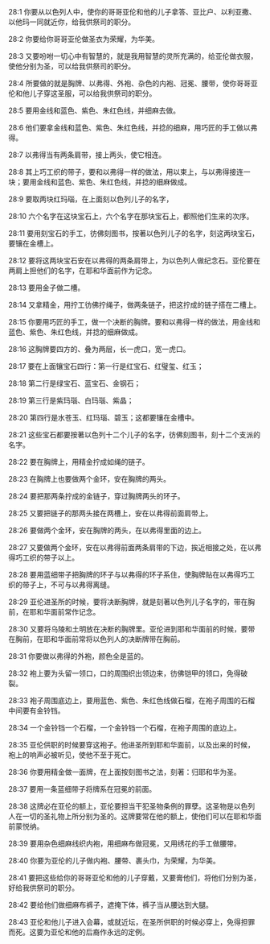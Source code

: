 <a id="1"></a>28:1  你要从以色列人中，使你的哥哥亚伦和他的儿子拿答、亚比户、以利亚撒、以他玛一同就近你，给我供祭司的职分。  

<a id="2"></a>28:2  你要给你哥哥亚伦做圣衣为荣耀，为华美。  

<a id="3"></a>28:3  又要吩咐一切心中有智慧的，就是我用智慧的灵所充满的，给亚伦做衣服，使他分别为圣，可以给我供祭司的职分。　  

<a id="4"></a>28:4  所要做的就是胸牌、以弗得、外袍、杂色的内袍、冠冕、腰带，使你哥哥亚伦和他儿子穿这圣服，可以给我供祭司的职分。  

<a id="5"></a>28:5  要用金线和蓝色、紫色、朱红色线，并细麻去做。  

<a id="6"></a>28:6  他们要拿金线和蓝色、紫色、朱红色线，并捻的细麻，用巧匠的手工做以弗得。  

<a id="7"></a>28:7  以弗得当有两条肩带，接上两头，使它相连。  

<a id="8"></a>28:8  其上巧工织的带子，要和以弗得一样的做法，用以束上，与以弗得接连一块；要用金线和蓝色、紫色、朱红色线，并捻的细麻做成。  

<a id="9"></a>28:9  要取两块红玛瑙，在上面刻以色列儿子的名字，  

<a id="10"></a>28:10  六个名字在这块宝石上，六个名字在那块宝石上，都照他们生来的次序。  

<a id="11"></a>28:11  要用刻宝石的手工，彷佛刻图书，按著以色列儿子的名字，刻这两块宝石，要镶在金槽上。  

<a id="12"></a>28:12  要将这两块宝石安在以弗得的两条肩带上，为以色列人做纪念石。亚伦要在两肩上担他们的名字，在耶和华面前作为记念。  

<a id="13"></a>28:13  要用金子做二槽。  

<a id="14"></a>28:14  又拿精金，用拧工彷佛拧绳子，做两条链子，把这拧成的链子搭在二槽上。  

<a id="15"></a>28:15  你要用巧匠的手工，做一个决断的胸牌。要和以弗得一样的做法，用金线和蓝色、紫色、朱红色线，并捻的细麻做成。  

<a id="16"></a>28:16  这胸牌要四方的、叠为两层，长一虎口，宽一虎口。  

<a id="17"></a>28:17  要在上面镶宝石四行：第一行是红宝石、红璧玺、红玉；　  

<a id="18"></a>28:18  第二行是绿宝石、蓝宝石、金钢石；  

<a id="19"></a>28:19  第三行是紫玛瑙、白玛瑙、紫晶；  

<a id="20"></a>28:20  第四行是水苍玉、红玛瑙、碧玉；这都要镶在金槽中。  

<a id="21"></a>28:21  这些宝石都要按著以色列十二个儿子的名字，彷佛刻图书，刻十二个支派的名字。  

<a id="22"></a>28:22  要在胸牌上，用精金拧成如绳的链子。  

<a id="23"></a>28:23  在胸牌上也要做两个金环，安在胸牌的两头。  

<a id="24"></a>28:24  要把那两条拧成的金链子，穿过胸牌两头的环子。  

<a id="25"></a>28:25  又要把链子的那两头接在两槽上，安在以弗得前面肩带上。  

<a id="26"></a>28:26  要做两个金环，安在胸牌的两头，在以弗得里面的边上。  

<a id="27"></a>28:27  又要做两个金环，安在以弗得前面两条肩带的下边，挨近相接之处，在以弗得巧工织的带子以上。  

<a id="28"></a>28:28  要用蓝细带子把胸牌的环子与以弗得的环子系住，使胸牌贴在以弗得巧工织的带子上，不可与以弗得离缝。  

<a id="29"></a>28:29  亚伦进圣所的时候，要将决断胸牌，就是刻著以色列儿子名字的，带在胸前，在耶和华面前常作记念。  

<a id="30"></a>28:30  又要将乌陵和土明放在决断的胸牌里。亚伦进到耶和华面前的时候，要带在胸前，在耶和华面前常将以色列人的决断牌带在胸前。  

<a id="31"></a>28:31  你要做以弗得的外袍，颜色全是蓝的。  

<a id="32"></a>28:32  袍上要为头留一领口，口的周围织出领边来，彷佛铠甲的领口，免得破裂。  

<a id="33"></a>28:33  袍子周围底边上，要用蓝色、紫色、朱红色线做石榴，在袍子周围的石榴中间要有金铃铛。  

<a id="34"></a>28:34  一个金铃铛一个石榴，一个金铃铛一个石榴，在袍子周围的底边上。  

<a id="35"></a>28:35  亚伦供职的时候要穿这袍子。他进圣所到耶和华面前，以及出来的时候，袍上的响声必被听见，使他不至于死亡。  

<a id="36"></a>28:36  你要用精金做一面牌，在上面按刻图书之法，刻著：归耶和华为圣。  

<a id="37"></a>28:37  要用一条蓝细带子将牌系在冠冕的前面。  

<a id="38"></a>28:38  这牌必在亚伦的额上，亚伦要担当干犯圣物条例的罪孽。这圣物是以色列人在一切的圣礼物上所分别为圣的。这牌要常在他的额上，使他们可以在耶和华面前蒙悦纳。  

<a id="39"></a>28:39  要用杂色细麻线织内袍，用细麻布做冠冕，又用绣花的手工做腰带。  

<a id="40"></a>28:40  你要为亚伦的儿子做内袍、腰带、裹头巾，为荣耀，为华美。  

<a id="41"></a>28:41  要把这些给你的哥哥亚伦和他的儿子穿戴，又要膏他们，将他们分别为圣，好给我供祭司的职分。  

<a id="42"></a>28:42  要给他们做细麻布裤子，遮掩下体，裤子当从腰达到大腿。  

<a id="43"></a>28:43  亚伦和他儿子进入会幕，或就近坛，在圣所供职的时候必穿上，免得担罪而死。这要为亚伦和他的后裔作永远的定例。  
